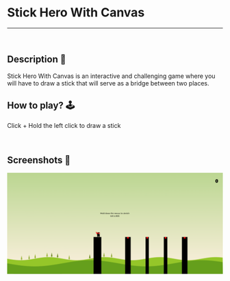 # **Stick Hero With Canvas** 

---

<br>

## **Description 📃**
<!-- add your game description here  -->
Stick Hero With Canvas is an interactive and challenging game where you will have to draw a stick that will serve as a bridge between two places.

## **How to play? 🕹️**
<!-- add the steps how to play games -->
Click + Hold the left click to draw a stick

<br>

## **Screenshots 📸**

![image](../../assets/images/Stick_Hero_With_Canvas.png)
<br>
<!-- add your screenshots like this -->
<!-- ![image](url) -->
